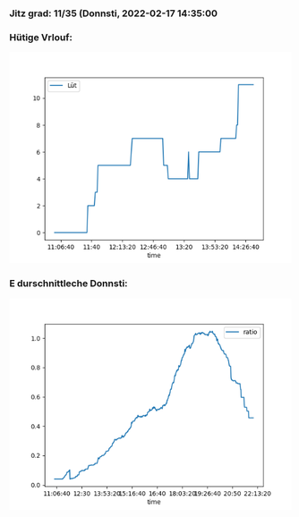 ### Jitz grad: 11/35 (Donnsti, 2022-02-17 14:35:00

### Hütige Vrlouf:
![Graph](Today.png)

### E durschnittleche Donnsti:
![Graph](Donnsti.png)